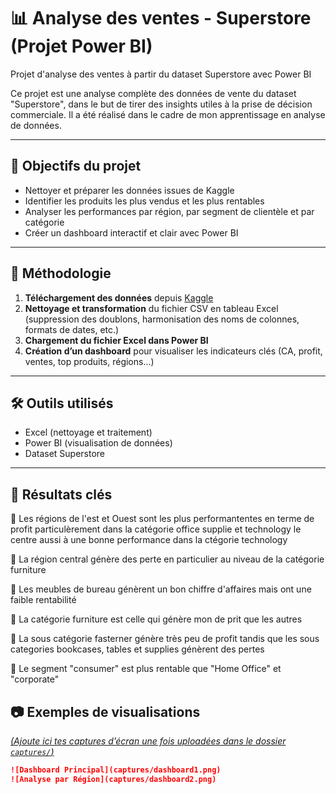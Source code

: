 # 📊 Analyse des ventes - Superstore (Projet Power BI)
Projet d'analyse des ventes à partir du dataset Superstore avec Power BI

Ce projet est une analyse complète des données de vente du dataset "Superstore", dans le but de tirer des insights utiles à la prise de décision commerciale. Il a été réalisé dans le cadre de mon apprentissage en analyse de données.

---

## 🎯 Objectifs du projet

- Nettoyer et préparer les données issues de Kaggle
- Identifier les produits les plus vendus et les plus rentables
- Analyser les performances par région, par segment de clientèle et par catégorie
- Créer un dashboard interactif et clair avec Power BI

---

## 🔧 Méthodologie

1. **Téléchargement des données** depuis [Kaggle](https://www.kaggle.com/datasets/vivek468/superstore-dataset-final)
2. **Nettoyage et transformation** du fichier CSV en tableau Excel (suppression des doublons, harmonisation des noms de colonnes, formats de dates, etc.)
3. **Chargement du fichier Excel dans Power BI**
4. **Création d’un dashboard** pour visualiser les indicateurs clés (CA, profit, ventes, top produits, régions...)

---

## 🛠️ Outils utilisés

- Excel (nettoyage et traitement)
- Power BI (visualisation de données)
- Dataset Superstore

---
## 📌 Résultats clés
📍 Les régions de l'est et Ouest sont les plus performantentes en terme de profit  particulèrement dans la catégorie office supplie et technology le centre aussi à une bonne performance dans la ctégorie technology 

📍 La région central génère des perte en particulier au niveau de la catégorie furniture

📍 Les meubles de bureau génèrent un bon chiffre d'affaires mais ont une faible rentabilité

📍 La catégorie furniture est celle qui génère mon de prit que les autres

📍 La sous catégorie fasterner génère très peu de profit tandis que les sous categories bookcases, tables et supplies génèrent des pertes 

📍 Le segment "consumer" est plus rentable que "Home Office" et "corporate"

## 📷 Exemples de visualisations

*[(Ajoute ici tes captures d’écran une fois uploadées dans le dossier `captures/`)](https://github.com/leandregneto/analyse-superstore-powerbi/tree/main/analyse-superstore-powerbi/Capture)*

```markdown
![Dashboard Principal](captures/dashboard1.png)
![Analyse par Région](captures/dashboard2.png)
